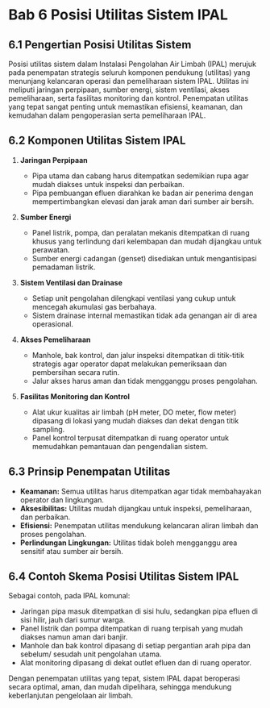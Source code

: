 # Bab 6 Posisi Utilitas Sistem IPAL

## 6.1 Pengertian Posisi Utilitas Sistem

Posisi utilitas sistem dalam Instalasi Pengolahan Air Limbah (IPAL) merujuk pada penempatan strategis seluruh komponen pendukung (utilitas) yang menunjang kelancaran operasi dan pemeliharaan sistem IPAL. Utilitas ini meliputi jaringan perpipaan, sumber energi, sistem ventilasi, akses pemeliharaan, serta fasilitas monitoring dan kontrol. Penempatan utilitas yang tepat sangat penting untuk memastikan efisiensi, keamanan, dan kemudahan dalam pengoperasian serta pemeliharaan IPAL.

## 6.2 Komponen Utilitas Sistem IPAL

1. **Jaringan Perpipaan**
   - Pipa utama dan cabang harus ditempatkan sedemikian rupa agar mudah diakses untuk inspeksi dan perbaikan.
   - Pipa pembuangan efluen diarahkan ke badan air penerima dengan mempertimbangkan elevasi dan jarak aman dari sumber air bersih.

2. **Sumber Energi**
   - Panel listrik, pompa, dan peralatan mekanis ditempatkan di ruang khusus yang terlindung dari kelembapan dan mudah dijangkau untuk perawatan.
   - Sumber energi cadangan (genset) disediakan untuk mengantisipasi pemadaman listrik.

3. **Sistem Ventilasi dan Drainase**
   - Setiap unit pengolahan dilengkapi ventilasi yang cukup untuk mencegah akumulasi gas berbahaya.
   - Sistem drainase internal memastikan tidak ada genangan air di area operasional.

4. **Akses Pemeliharaan**
   - Manhole, bak kontrol, dan jalur inspeksi ditempatkan di titik-titik strategis agar operator dapat melakukan pemeriksaan dan pembersihan secara rutin.
   - Jalur akses harus aman dan tidak mengganggu proses pengolahan.

5. **Fasilitas Monitoring dan Kontrol**
   - Alat ukur kualitas air limbah (pH meter, DO meter, flow meter) dipasang di lokasi yang mudah diakses dan dekat dengan titik sampling.
   - Panel kontrol terpusat ditempatkan di ruang operator untuk memudahkan pemantauan dan pengendalian sistem.

## 6.3 Prinsip Penempatan Utilitas

- **Keamanan:** Semua utilitas harus ditempatkan agar tidak membahayakan operator dan lingkungan.
- **Aksesibilitas:** Utilitas mudah dijangkau untuk inspeksi, pemeliharaan, dan perbaikan.
- **Efisiensi:** Penempatan utilitas mendukung kelancaran aliran limbah dan proses pengolahan.
- **Perlindungan Lingkungan:** Utilitas tidak boleh mengganggu area sensitif atau sumber air bersih.

## 6.4 Contoh Skema Posisi Utilitas Sistem IPAL

Sebagai contoh, pada IPAL komunal:
- Jaringan pipa masuk ditempatkan di sisi hulu, sedangkan pipa efluen di sisi hilir, jauh dari sumur warga.
- Panel listrik dan pompa ditempatkan di ruang terpisah yang mudah diakses namun aman dari banjir.
- Manhole dan bak kontrol dipasang di setiap pergantian arah pipa dan sebelum/ sesudah unit pengolahan utama.
- Alat monitoring dipasang di dekat outlet efluen dan di ruang operator.

Dengan penempatan utilitas yang tepat, sistem IPAL dapat beroperasi secara optimal, aman, dan mudah dipelihara, sehingga mendukung keberlanjutan pengelolaan air limbah.
